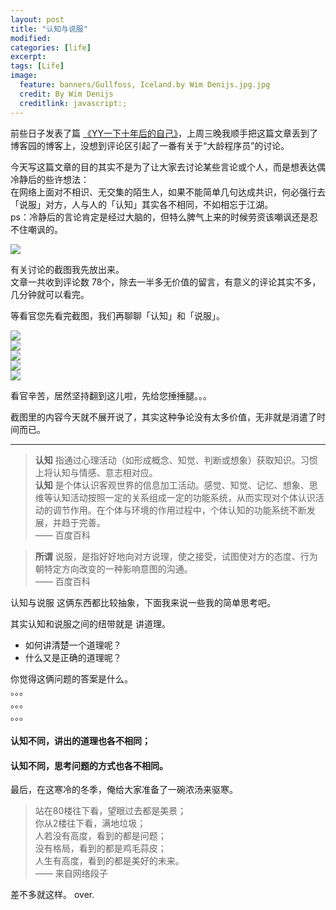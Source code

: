 ```yaml
---
layout: post
title: "认知与说服"
modified:
categories: [life]
excerpt:
tags: [Life]
image:
  feature: banners/Gullfoss, Iceland.by Wim Denijs.jpg.jpg
  credit: By Wim Denijs
  creditlink: javascript:;
---
```



前些日子发表了篇 [《YY一下十年后的自己》](http://www.fefork.com/yy/)，上周三晚我顺手把这篇文章丢到了博客园的博客上，没想到评论区引起了一番有关于“大龄程序员”的讨论。

今天写这篇文章的目的其实不是为了让大家去讨论某些言论或个人，而是想表达偶冷静后的些许想法：  
在网络上面对不相识、无交集的陌生人，如果不能简单几句达成共识，何必强行去「说服」对方，人与人的「认知」其实各不相同，不如相忘于江湖。  
ps：冷静后的言论肯定是经过大脑的，但特么脾气上来的时候劳资该嘲讽还是忍不住嘲讽的。

![](http://www.fefork.com/images/post/suo.jpg)

有关讨论的截图我先放出来。  
文章一共收到评论数 78个，除去一半多无价值的留言，有意义的评论其实不多，几分钟就可以看完。

等看官您先看完截图，我们再聊聊「认知」和「说服」。

![](http://www.fefork.com/images/post/convince/yy1.jpg)  
![](http://www.fefork.com/images/post/convince/yy2.jpg)  
![](http://www.fefork.com/images/post/convince/yy3.jpg)  
![](http://www.fefork.com/images/post/convince/yy4.jpg)  
![](http://www.fefork.com/images/post/convince/yy5.jpg)  

看官辛苦，居然坚持翻到这儿啦，先给您捶捶腿。。。

截图里的内容今天就不展开说了，其实这种争论没有太多价值，无非就是消遣了时间而已。

---

> **认知** 指通过心理活动（如形成概念、知觉、判断或想象）获取知识。习惯上将认知与情感、意志相对应。  
> **认知** 是个体认识客观世界的信息加工活动。感觉、知觉、记忆、想象、思维等认知活动按照一定的关系组成一定的功能系统，从而实现对个体认识活动的调节作用。在个体与环境的作用过程中，个体认知的功能系统不断发展，并趋于完善。  
> —— 百度百科

> **所谓** 说服，是指好好地向对方说理，使之接受，试图使对方的态度、行为朝特定方向改变的一种影响意图的沟通。  
> —— 百度百科

认知与说服 这俩东西都比较抽象，下面我来说一些我的简单思考吧。

其实认知和说服之间的纽带就是 讲道理。

- 如何讲清楚一个道理呢？
- 什么又是正确的道理呢？

你觉得这俩问题的答案是什么。  
。。。  
。。。  
。。。

#### 认知不同，讲出的道理也各不相同；
#### 认知不同，思考问题的方式也各不相同。

最后，在这寒冷的冬季，俺给大家准备了一碗浓汤来驱寒。

> 站在80楼往下看，望眼过去都是美景；  
> 你从2楼往下看，满地垃圾；  
> 人若没有高度，看到的都是问题；  
> 没有格局，看到的都是鸡毛蒜皮；  
> 人生有高度，看到的都是美好的未来。  
> —— 来自网络段子


差不多就这样。
over.
